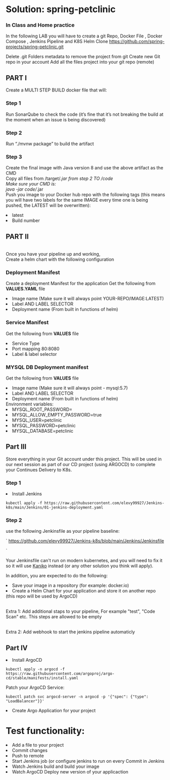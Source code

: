 # Solution: spring-petclinic

 
### In Class and Home practice 
In the following LAB you will have to create a git Repo, Docker File , Docker Compose ,  Jenkins Pipeline and K8S Helm 
Clone https://github.com/spring-projects/spring-petclinic.git

Delete .git Folders metadata to remove the project from git
Create new Git repo in your account 
Add all the files project into your git repo (remote)

## PART I
Create a MULTI STEP BUILD docker file that will:

### Step 1
 Run SonarQube to check the code (it’s fine that it’s not breaking the build at the moment when an issue is being discovered)
  

### Step 2 
Run “./mvnw package” to build the artifact

### Step 3 
Create the final image with Java version 8 and use the above artifact as the CMD
<BR>Copy all files from /target/*.jar from step 2 TO /code
<BR>Make sure your CMD is:
<BR>java -jar code/*.jar
<BR>Push you image to your Docker hub repo with the following tags (this means you will have two labels for the same IMAGE every time one is being pushed, the LATEST will be overwritten):
<LI>latest
<LI>Build number


## PART II 
<BR>Once you have your pipeline up and working,
<BR>Create a helm chart with the following configuration

### Deployment Manifest
Create a deployment Manifest for the application
Get the following from <B>VALUES.YAML</b> file
<LI>Image name (Make sure it will always point YOUR-REPO/IMAGE:LATEST)
<LI>Label AND LABEL SELECTOR
<LI>Deployment name (From built in functions of helm)

### Service Manifest 
  Get the following from <B>VALUES</B> file
<LI>Service Type
<LI>Port mapping 80:8080
<LI>Label & label selector

### MYSQL DB Deployment manifest
Get the following from <B>VALUES</B> file
<LI>Image name (Make sure it will always point - mysql:5.7)
<LI>Label AND LABEL SELECTOR
<LI>Deployment name (From built in functions of helm)
</LI>Environment variables:
<LI> MYSQL_ROOT_PASSWORD=
<LI> MYSQL_ALLOW_EMPTY_PASSWORD=true
<LI> MYSQL_USER=petclinic
<LI> MYSQL_PASSWORD=petclinic
<LI> MYSQL_DATABASE=petclinic



## Part III
Store everything in your Git account under this project.
This will be used in our next session as part of our CD project (using ARGOCD) to complete your Continues Delivery to K8s.
### Step 1
<LI>Install Jenkins

`
kubectl apply -f https://raw.githubusercontent.com/elevy99927/Jenkins-k8s/main/Jenkins/01-jenkins-deployment.yaml
`

### Step 2
use the following Jenkinsfile as your pipeline baseline:

`
https://github.com/elevy99927/Jenkins-k8s/blob/main/Jenkins/Jenkinsfile

`

Your Jenkinsfile can't run on modern kubernetes, and you will need to fix it so it will use <A href="https://github.com/GoogleContainerTools/kaniko">Kaniko</a> instead (or any other solution you think will apply).

In addition, you are expected to do the following:
<li> Save your image in a repository (for example: docker.io)
<LI> Create a  Helm Chart for your application and store it on another repo (this repo will be used by ArgoCD) 

<BR>Extra 1:</B> Add additional staps to your pipeline, For example "test", "Code Scan" etc. This steps are allowed to be empty

<BR>Extra 2:</B> Add webhook to start the jenkins pipeline automaticly


## Part IV
<LI>Install ArgoCD

`
kubectl apply -n argocd -f https://raw.githubusercontent.com/argoproj/argo-cd/stable/manifests/install.yaml
`

Patch your ArgoCD Service:

`
kubectl patch svc argocd-server -n argocd -p '{"spec": {"type": "LoadBalancer"}}'
`

<LI> Create Argo Application for your project



# Test functionality:
<LI>Add a file to your project
<LI>Commit changes
<LI>Push to remote 
<LI>Start Jenkins job (or configure jenkins to run on every Commit in Jenkins
<LI>Watch Jenkins build and build your image
<LI>Watch ArgoCD Deploy new version of your applicaction
